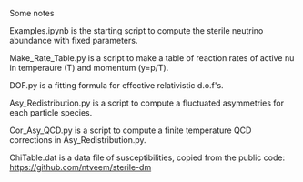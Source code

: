 Some notes

Examples.ipynb is the starting script to compute the sterile neutrino abundance with fixed parameters.

Make_Rate_Table.py is a script to make a table of reaction rates of active nu in temperaure (T) and momentum (y=p/T).

DOF.py is a fitting formula for effective relativistic d.o.f's.

Asy_Redistribution.py is a script to compute a fluctuated asymmetries for each particle species. 

Cor_Asy_QCD.py is a script to compute a finite temperature QCD corrections in Asy_Redistribution.py.

ChiTable.dat is a data file of susceptibilities, copied from the public code: https://github.com/ntveem/sterile-dm
